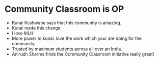 
# Community Classroom is OP

- Kunal Kushwaha says that this community is amazing.
- Kunal made this change
- I love MLH
- More power to kunal. love the work which your are doing for the community.
- Trusted by maximum students across all over an India. 
- Anirudh Sharma finds the Community Classroom initiative really great!
